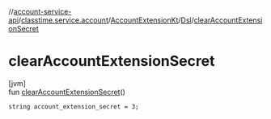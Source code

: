 //[account-service-api](../../../../index.md)/[classtime.service.account](../../index.md)/[AccountExtensionKt](../index.md)/[Dsl](index.md)/[clearAccountExtensionSecret](clear-account-extension-secret.md)

# clearAccountExtensionSecret

[jvm]\
fun [clearAccountExtensionSecret](clear-account-extension-secret.md)()

<code>string account_extension_secret = 3;</code>
